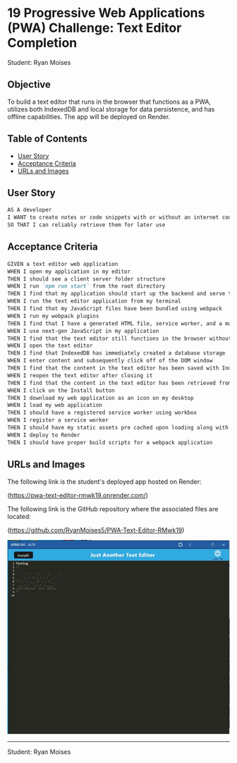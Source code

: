 # 19 Progressive Web Applications (PWA) Challenge: Text Editor Completion

Student: Ryan Moises

## Objective

To build a text editor that runs in the browser that functions as a PWA, utilizes both IndexedDB and local storage for data persistence, and has offline capabilities. The app will be deployed on Render.

## Table of Contents
* [User Story](#user-story)
* [Acceptance Criteria](#acceptance-criteria)
* [URLs and Images](#urls-and-images)

## User Story

```md
AS A developer
I WANT to create notes or code snippets with or without an internet connection
SO THAT I can reliably retrieve them for later use
```

## Acceptance Criteria

```md
GIVEN a text editor web application
WHEN I open my application in my editor
THEN I should see a client server folder structure
WHEN I run `npm run start` from the root directory
THEN I find that my application should start up the backend and serve the client
WHEN I run the text editor application from my terminal
THEN I find that my JavaScript files have been bundled using webpack
WHEN I run my webpack plugins
THEN I find that I have a generated HTML file, service worker, and a manifest file
WHEN I use next-gen JavaScript in my application
THEN I find that the text editor still functions in the browser without errors
WHEN I open the text editor
THEN I find that IndexedDB has immediately created a database storage
WHEN I enter content and subsequently click off of the DOM window
THEN I find that the content in the text editor has been saved with IndexedDB
WHEN I reopen the text editor after closing it
THEN I find that the content in the text editor has been retrieved from our IndexedDB
WHEN I click on the Install button
THEN I download my web application as an icon on my desktop
WHEN I load my web application
THEN I should have a registered service worker using workbox
WHEN I register a service worker
THEN I should have my static assets pre cached upon loading along with subsequent pages and static assets
WHEN I deploy to Render
THEN I should have proper build scripts for a webpack application
```

## URLs and Images 

The following link is the student's deployed app hosted on Render:

(https://pwa-text-editor-rmwk19.onrender.com/)

The following link is the GitHub repository where the associated files are located:

(https://github.com/RyanMoises5/PWA-Text-Editor-RMwk19)

![JPG of the working JATE app](./assets/sample.JPG)

---

Student: Ryan Moises
